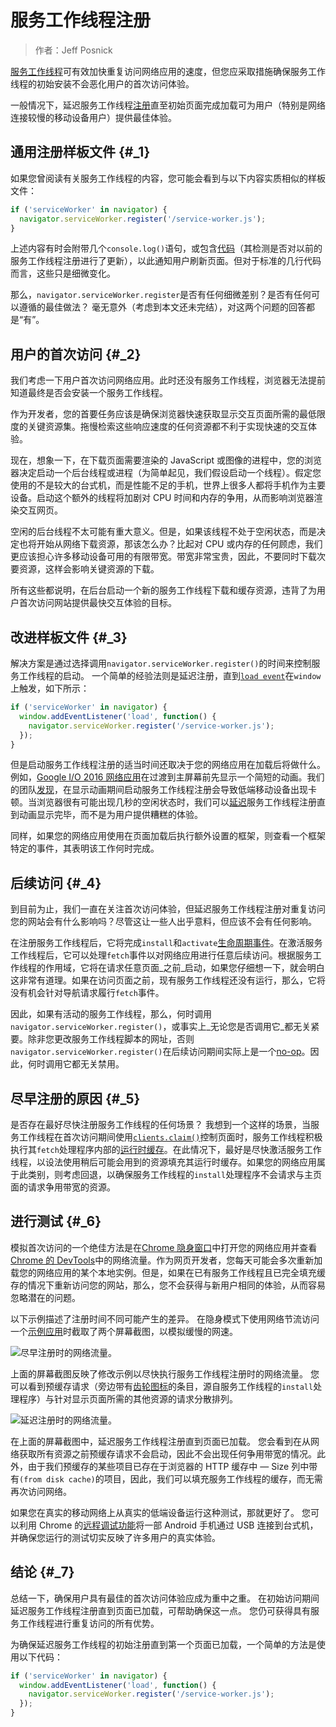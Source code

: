# 服务工作线程注册

> 作者：Jeff Posnick

[服务工作线程](https://developers.google.com/web/fundamentals/getting-started/primers/service-workers?hl=zh-cn)可有效加快重复访问网络应用的速度，但您应采取措施确保服务工作线程的初始安装不会恶化用户的首次访问体验。

一般情况下，延迟服务工作线程[注册](https://developer.mozilla.org/en-US/docs/Web/API/ServiceWorkerContainer/register)直至初始页面完成加载可为用户（特别是网络连接较慢的移动设备用户）提供最佳体验。

## 通用注册样板文件 {#_1}

如果您曾阅读有关服务工作线程的内容，您可能会看到与以下内容实质相似的样板文件：

```js
if ('serviceWorker' in navigator) {
  navigator.serviceWorker.register('/service-worker.js');
}
```

上述内容有时会附带几个`console.log()`语句，或包含[代码](https://github.com/GoogleChrome/sw-precache/blob/master/demo/app/js/service-worker-registration.js#L20)（其检测是否对以前的服务工作线程注册进行了更新），以此通知用户刷新页面。但对于标准的几行代码而言，这些只是细微变化。

那么，`navigator.serviceWorker.register`是否有任何细微差别？是否有任何可以遵循的最佳做法？ 毫无意外（考虑到本文还未完结），对这两个问题的回答都是“有”。

## 用户的首次访问 {#_2}

我们考虑一下用户首次访问网络应用。此时还没有服务工作线程，浏览器无法提前知道最终是否会安装一个服务工作线程。

作为开发者，您的首要任务应该是确保浏览器快速获取显示交互页面所需的最低限度的关键资源集。拖慢检索这些响应速度的任何资源都不利于实现快速的交互体验。

现在，想象一下，在下载页面需要渲染的 JavaScript 或图像的进程中，您的浏览器决定启动一个后台线程或进程（为简单起见，我们假设启动一个线程）。假定您使用的不是较大的台式机，而是性能不足的手机，世界上很多人都将手机作为主要设备。启动这个额外的线程将加剧对 CPU 时间和内存的争用，从而影响浏览器渲染交互网页。

空闲的后台线程不太可能有重大意义。但是，如果该线程不处于空闲状态，而是决定也将开始从网络下载资源，那该怎么办？比起对 CPU 或内存的任何顾虑，我们更应该担心许多移动设备可用的有限带宽。带宽非常宝贵，因此，不要同时下载次要资源，这样会影响关键资源的下载。

所有这些都说明，在后台启动一个新的服务工作线程下载和缓存资源，违背了为用户首次访问网站提供最快交互体验的目标。

## 改进样板文件 {#_3}

解决方案是通过选择调用`navigator.serviceWorker.register()`的时间来控制服务工作线程的启动。 一个简单的经验法则是延迟注册，直到[`load event`](https://developer.mozilla.org/en-US/docs/Web/API/GlobalEventHandlers/onload)在`window`上触发，如下所示：

```js
if ('serviceWorker' in navigator) {
  window.addEventListener('load', function() {
    navigator.serviceWorker.register('/service-worker.js');
  });
}
```

但是启动服务工作线程注册的适当时间还取决于您的网络应用在加载后将做什么。 例如，[Google I/O 2016 网络应用](https://events.google.com/io2016/?hl=zh-cn)在过渡到主屏幕前先显示一个简短的动画。我们的团队[发现](https://developers.google.com/web/showcase/2016/iowa2016?hl=zh-cn)，在显示动画期间启动服务工作线程注册会导致低端移动设备出现卡顿。当浏览器很有可能出现几秒的空闲状态时，我们可以[延迟](https://github.com/GoogleChrome/ioweb2016/blob/8cfa27261f9d07fe8a5bb7d228bd3f35dfc9a91e/app/scripts/helper/elements.js#L42)服务工作线程注册直到动画显示完毕，而不是为用户提供糟糕的体验。

同样，如果您的网络应用使用在页面加载后执行额外设置的框架，则查看一个框架特定的事件，其表明该工作何时完成。

## 后续访问 {#_4}

到目前为止，我们一直在关注首次访问体验，但延迟服务工作线程注册对重复访问您的网站会有什么影响吗？尽管这让一些人出乎意料，但应该不会有任何影响。

在注册服务工作线程后，它将完成`install`和`activate`[生命周期事件](https://developers.google.com/web/fundamentals/instant-and-offline/service-worker/lifecycle?hl=zh-cn)。在激活服务工作线程后，它可以处理`fetch`事件以对网络应用进行任意后续访问。根据服务工作线程的作用域，它将在请求任意页面_之前_启动，如果您仔细想一下，就会明白这非常有道理。如果在访问页面之前，现有服务工作线程还没有运行，那么，它将没有机会针对导航请求履行`fetch`事件。

因此，如果有活动的服务工作线程，那么，何时调用`navigator.serviceWorker.register()`，或事实上_无论您是否调用它_都无关紧要。除非您更改服务工作线程脚本的网址，否则`navigator.serviceWorker.register()`在后续访问期间实际上是一个[no-op](https://en.wikipedia.org/wiki/NOP)。因此，何时调用它都无关禁用。

## 尽早注册的原因 {#_5}

是否存在最好尽快注册服务工作线程的任何场景？ 我想到一个这样的场景，当服务工作线程在首次访问期间使用[`clients.claim()`](https://developer.mozilla.org/en-US/docs/Web/API/Clients/claim)控制页面时，服务工作线程积极执行其`fetch`处理程序内部的[运行时缓存](../../instant-and-offline/offline-cookbook/index-hl=zh-cn.html#on-network-response)。在此情况下，最好是尽快激活服务工作线程，以设法使用稍后可能会用到的资源填充其运行时缓存。如果您的网络应用属于此类别，则考虑回退，以确保服务工作线程的`install`处理程序不会请求与主页面的请求争用带宽的资源。

## 进行测试 {#_6}

模拟首次访问的一个绝佳方法是在[Chrome 隐身窗口](https://support.google.com/chromebook/answer/95464?co=GENIE.Platform%3DDesktop&hl=zh-cn)中打开您的网络应用并查看[Chrome 的 DevTools](https://developers.google.com/web/tools/chrome-devtools/?hl=zh-cn)中的网络流量。作为网页开发者，您每天可能会多次重新加载您的网络应用的某个本地实例。但是，如果在已有服务工作线程且已完全填充缓存的情况下重新访问您的网站，那么，您不会获得与新用户相同的体验，从而容易忽略潜在的问题。

以下示例描述了注册时间不同可能产生的差异。 在隐身模式下使用网络节流访问一个[示例应用](https://github.com/GoogleChrome/sw-precache/tree/master/app-shell-demo)时截取了两个屏幕截图，以模拟缓慢的网速。

![](https://developers.google.com/web/fundamentals/primers/images/early-registration.png?hl=zh-cn "尽早注册时的网络流量。")

上面的屏幕截图反映了修改示例以尽快执行服务工作线程注册时的网络流量。 您可以看到预缓存请求（旁边带有[齿轮图标](http://stackoverflow.com/questions/33590378/status-code200-ok-from-serviceworker-in-chrome-network-devtools/33655173#33655173)的条目，源自服务工作线程的`install`处理程序）与针对显示页面所需的其他资源的请求分散排列。

![](https://developers.google.com/web/fundamentals/primers/images/late-registration.png?hl=zh-cn "延迟注册时的网络流量。")

在上面的屏幕截图中，延迟服务工作线程注册直到页面已加载。 您会看到在从网络获取所有资源之前预缓存请求不会启动，因此不会出现任何争用带宽的情况。此外，由于我们预缓存的某些项目已存在于浏览器的 HTTP 缓存中 — Size 列中带有`(from disk cache)`的项目，因此，我们可以填充服务工作线程的缓存，而无需再次访问网络。

如果您在真实的移动网络上从真实的低端设备运行这种测试，那就更好了。 您可以利用 Chrome 的[远程调试功能](https://developers.google.com/web/tools/chrome-devtools/remote-debugging/?hl=zh-cn)将一部 Android 手机通过 USB 连接到台式机，并确保您运行的测试切实反映了许多用户的真实体验。

## 结论 {#_7}

总结一下，确保用户具有最佳的首次访问体验应成为重中之重。 在初始访问期间延迟服务工作线程注册直到页面已加载，可帮助确保这一点。 您仍可获得具有服务工作线程进行重复访问的所有优势。

为确保延迟服务工作线程的初始注册直到第一个页面已加载，一个简单的方法是使用以下代码：

```js
if ('serviceWorker' in navigator) {
  window.addEventListener('load', function() {
    navigator.serviceWorker.register('/service-worker.js');
  });
}
```



